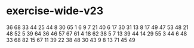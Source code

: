 # exercise-wide-v23
36
68
33
44
25
44
8
30
65
1
6
9
7
21
40
6
17
30
31
13
8
17
49
47
53
48
21
48
52
5
39
64
36
46
57
67
61
4
18
62
38
5
7
13
39
44
14
29
55
3
44
6
48
33
68
82
15
67
11
39
22
38
48
30
43
9
8
13
71
45
49
